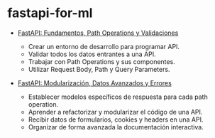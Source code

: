 # fastapi-for-ml

- [FastAPI: Fundamentos, Path Operations y Validaciones](fast-api-fundamentals.md)
  - Crear un entorno de desarrollo para programar API.
  - Validar todos los datos entrantes a una API.
  - Trabajar con Path Operations y sus componentes.
  - Utilizar Request Body, Path y Query Parameters.

- [FastAPI: Modularización, Datos Avanzados y Errores](fast-api-advanced.md)
  - Establecer modelos específicos de respuesta para cada path operation.
  - Aprender a refactorizar y modularizar el código de una API.
  - Recibir datos de formularios, cookies y headers en una API.
  - Organizar de forma avanzada la documentación interactiva.
